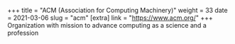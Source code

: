 +++
title = "ACM (Association for Computing Machinery)"
weight = 33
date = 2021-03-06
slug = "acm"
[extra]
link = "https://www.acm.org/"
+++
Organization with mission to advance computing as a science and a profession

